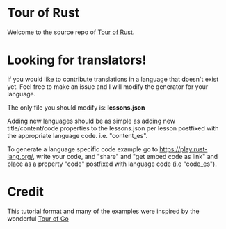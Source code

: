 # Tour of Rust

Welcome to the source repo of [Tour of Rust](https://richardanaya.github.io/tour_of_rust/).

# Looking for translators!

If you would like to contribute translations in a language that doesn't exist yet.  Feel free to make an issue and I will modify the generator for your language.

The only file you should modify is: **lessons.json**

Adding new languages should be as simple as adding new title/content/code properties to the lessons.json per lesson postfixed with the appropriate language code. i.e. "content_es".

To generate a language specific code example go to https://play.rust-lang.org/, write your code, and "share" and "get embed code as link" and place as a property "code" postfixed with language code (i.e "code_es").

# Credit

This tutorial format and many of the examples were inspired by the wonderful [Tour of Go](https://tour.golang.org/)
